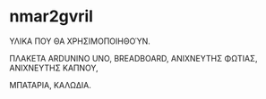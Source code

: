 # nmar2gvril

ΥΛΙΚΑ ΠΟΥ ΘΑ ΧΡΗΣΙΜΟΠΟΙΗΘΟΎΝ.

ΠΛΑΚΕΤΑ ARDUNINO UNO,
BREADBOARD,
ΑΝΙΧΝΕΥΤΗΣ ΦΩΤΙΑΣ,
ΑΝΙΧΝΕΥΤΗΣ ΚΑΠΝΟΥ,

ΜΠΑΤΑΡΙΑ,
ΚΑΛΩΔΙΑ.
